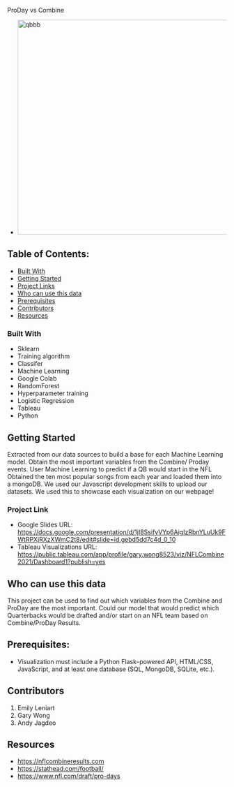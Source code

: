 ProDay vs Combine 

- <img width="492" alt="qbbb" src="https://user-images.githubusercontent.com/81319622/134438022-78313731-6e17-4040-b147-eba8f22d8d55.png">

<!-- ABOUT THE PROJECT -->
## Table of Contents:
* [Built With](#built-with)
* [Getting Started](#getting-started)
* [Project Links](#project-links)
* [Who can use this data](#who-can-use-this-data)
* [Prerequisites](#prerequisites)
* [Contributors](#contributors)
* [Resources](#Resources)



### Built With

* Sklearn
* Training algorithm
* Classifer
* Machine Learning 
* Google Colab
* RandomForest
* Hyperparameter training
* Logistic Regression
* Tableau
* Python


<!-- GETTING STARTED -->
## Getting Started
Extracted from our data sources to build a base for each Machine Learning model.
Obtain the most important variables from the Combine/ Proday events.
User Machine Learning to predict if a QB would start in the NFL 
Obtained the ten most popular songs from each year and loaded them into a mongoDB. We used our Javascript development skills to upload our datasets. We used this to showcase each visualization on our webpage!

### Project Link
* Google Slides URL: https://docs.google.com/presentation/d/1jI8SsifyVYp6AigIzRbnYLuUk9FWtRPXjRXzXWmC2t8/edit#slide=id.gebd5dd7c4d_0_10
* Tableau Visualizations URL:
https://public.tableau.com/app/profile/gary.wong8523/viz/NFLCombine2021/Dashboard1?publish=yes

## Who can use this data

This project can be used to find out which variables from the Combine and ProDay are the most important. Could our model that would predict which Quarterbacks would be drafted and/or start on an NFL team based on Combine/ProDay Results.


## Prerequisites:
* Visualization must include a Python Flask–powered API, HTML/CSS, JavaScript, and at least one database (SQL, MongoDB, SQLite, etc.).  


<!-- CONTRIBUTING -->
## Contributors
1. Emily Leniart
2. Gary Wong
3. Andy Jagdeo

<!-- LICENSE -->
## Resources
* https://nflcombineresults.com
* https://stathead.com/football/
* https://www.nfl.com/draft/pro-days


